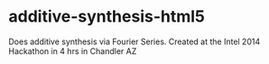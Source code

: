 additive-synthesis-html5
========================

Does additive synthesis via Fourier Series. Created at the Intel 2014 Hackathon in 4 hrs in Chandler AZ
